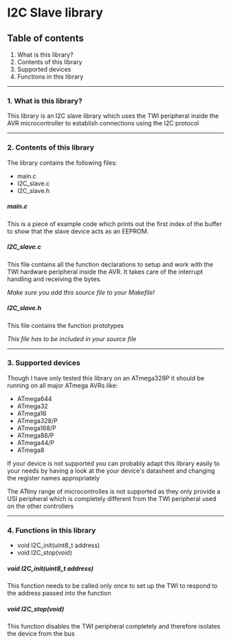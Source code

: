 # I2C Slave library

## Table of contents

1. What is this library?
2. Contents of this library
3. Supported devices
4. Functions in this library

------------------------------------------------------------------------------------

### 1. What is this library? 
This library is an I2C slave library which uses the TWI peripheral inside the
AVR microcontroller to establish connections using the I2C protocol

------------------------------------------------------------------------------------

### 2. Contents of this library
	
The library contains the following files:

* main.c
* I2C_slave.c
* I2C_slave.h

##### main.c
This is a piece of example code which prints out the first index of the 
buffer to show that the slave device acts as an EEPROM.
		
##### I2C_slave.c
This file contains all the function declarations to setup and work with the
TWI hardware peripheral inside the AVR.
It takes care of the interrupt handling and receiving the bytes.

*Make sure you add this source file to your Makefile!*
		
##### I2C_slave.h 
This file contains the function prototypes
		
*This file has to be included in your source file*

------------------------------------------------------------------------------------
	
### 3. Supported devices
Though I have only tested this library on an ATmega328P it should be running
on all major ATmega AVRs like:
		
* ATmega644
* ATmega32
* ATmega16
* ATmega328/P
* ATmega168/P
* ATmega88/P
* ATmega44/P
* ATmega8
	
If your device is not supported you can probably adapt this library easily to your
needs by having a look at the your device's datasheet and changing the register names
appropriately

The ATtiny range of microcontrolles is not supported as they only provide a USI 
peripheral which is completely different from the TWI peripheral used on the
other controllers

------------------------------------------------------------------------------------

### 4. Functions in this library

* void I2C_init(uint8_t address)
* void I2C_stop(void)
	
##### void I2C_init(uint8_t address)
This function needs to be called only once to set up the TWI to respond to 
the address passed into the function
		
##### void I2C_stop(void)
This function disables the TWI peripheral completely and therefore isolates the
device from the bus
		
